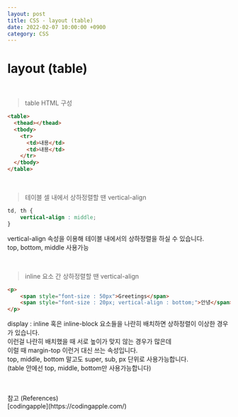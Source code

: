 ```yaml
---
layout: post
title: CSS - layout (table)
date: 2022-02-07 10:00:00 +0900
category: CSS
---
```


layout (table)
===

<br />

> table HTML 구성 

```html
<table>
  <thead></thead>
  <tbody>
    <tr>
      <td>내용</td>
      <td>내용</td>
    </tr>
  </tbody>
</table>
```

<br />

> 테이블 셀 내에서 상하정렬할 땐 vertical-align 

```css
td, th {
    vertical-align : middle;
}
```

vertical-align 속성을 이용해 테이블 내에서의 상하정렬을 하실 수 있습니다.<br />
top, bottom, middle 사용가능<br />

<br />

> inline 요소 간 상하정렬할 땐 vertical-align

```html
<p>
    <span style="font-size : 50px">Greetings</span> 
    <span style="font-size : 20px; vertical-align : bottom;">안녕</span>
</p>
```

display : inline 혹은 inline-block 요소들을 나란히 배치하면 상하정렬이 이상한 경우가 있습니다.<br />
이런걸 나란히 배치했을 때 서로 높이가 맞지 않는 경우가 많은데<br />
이럴 때 margin-top 이런거 대신 쓰는 속성입니다.<br />
top, middle, bottom 말고도 super, sub, px 단위로 사용가능합니다. <br />
(table 안에선 top, middle, bottom만 사용가능합니다)<br />

<br />
<br />
참고 (References)
<br />[codingapple](https://codingapple.com/)
